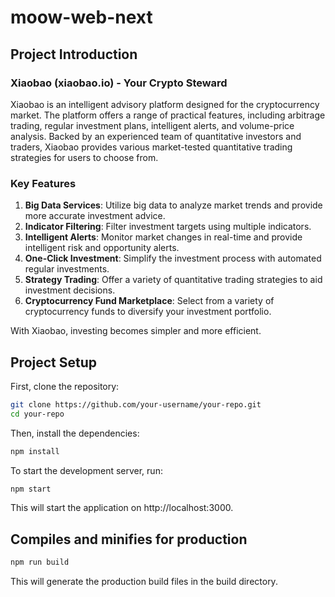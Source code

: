 # moow-web-next

## Project Introduction 
### Xiaobao (xiaobao.io) - Your Crypto Steward

Xiaobao is an intelligent advisory platform designed for the cryptocurrency market. The platform offers a range of practical features, including arbitrage trading, regular investment plans, intelligent alerts, and volume-price analysis. Backed by an experienced team of quantitative investors and traders, Xiaobao provides various market-tested quantitative trading strategies for users to choose from.

### Key Features

1. **Big Data Services**: Utilize big data to analyze market trends and provide more accurate investment advice.
2. **Indicator Filtering**: Filter investment targets using multiple indicators.
3. **Intelligent Alerts**: Monitor market changes in real-time and provide intelligent risk and opportunity alerts.
4. **One-Click Investment**: Simplify the investment process with automated regular investments.
5. **Strategy Trading**: Offer a variety of quantitative trading strategies to aid investment decisions.
6. **Cryptocurrency Fund Marketplace**: Select from a variety of cryptocurrency funds to diversify your investment portfolio.

With Xiaobao, investing becomes simpler and more efficient.

## Project Setup
First, clone the repository:

```bash
git clone https://github.com/your-username/your-repo.git
cd your-repo
```

Then, install the dependencies:
```bash
npm install
```

To start the development server, run:

```bash
npm start
```
This will start the application on http://localhost:3000.
## Compiles and minifies for production
```bash
npm run build
```
This will generate the production build files in the build directory.
